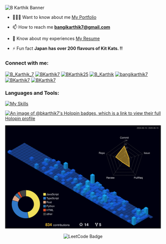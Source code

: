 ![B Karthik Banner](https://github.com/user-attachments/assets/c6dbbbb2-9cea-44cc-94ab-3b97ce30652b)

- 👨🏻‍💻 Want to know about me [My Portfolio](https://bkarthik7.github.io/Portfolio/)

- 📫 How to reach me **bangikarthik7@gmail.com**

- 📄 Know about my experiences [My Resume](https://drive.google.com/file/d/1Pdd7v3oj0QphEjSj1SbsU3mSqktJD9yv/view?usp=sharing)

- ⚡ Fun fact **Japan has over 200 flavours of Kit Kats. !!**

<h3 align="left">Connect with me:</h3>
<p align="left">
<a href="https://x.com/B_Karthik_7" target="blank"><img align="center" src="https://raw.githubusercontent.com/rahuldkjain/github-profile-readme-generator/master/src/images/icons/Social/twitter.svg" alt="B_Karthik_7" height="30" width="40" /></a>
<a href="https://linkedin.com/in/BKarthik7" target="blank"><img align="center" src="https://raw.githubusercontent.com/rahuldkjain/github-profile-readme-generator/master/src/images/icons/Social/linked-in-alt.svg" alt="BKarthik7" height="30" width="40" /></a>
<a href="https://instagram.com/BKarthik25" target="blank"><img align="center" src="https://raw.githubusercontent.com/rahuldkjain/github-profile-readme-generator/master/src/images/icons/Social/instagram.svg" alt="BKarthik25" height="30" width="40" /></a>
<a href="https://codeforces.com/profile/B_Karthik" target="blank"><img align="center" src="https://raw.githubusercontent.com/rahuldkjain/github-profile-readme-generator/master/src/images/icons/Social/codeforces.svg" alt="B_Karthik" height="30" width="40" /></a>
<a href="https://www.codechef.com/users/bangikarthik7" target="blank"><img align="center" src="https://cdn.jsdelivr.net/npm/simple-icons@3.1.0/icons/codechef.svg" alt="bangikarthik7" height="30" width="40" /></a>
<a href="https://www.hackerrank.com/BKarthik7" target="blank"><img align="center" src="https://raw.githubusercontent.com/rahuldkjain/github-profile-readme-generator/master/src/images/icons/Social/hackerrank.svg" alt="BKarthik7" height="30" width="40" /></a>
<a href="https://www.leetcode.com/BKarthik7" target="blank"><img align="center" src="https://raw.githubusercontent.com/rahuldkjain/github-profile-readme-generator/master/src/images/icons/Social/leet-code.svg" alt="BKarthik7" height="30" width="40" /></a>
</p>


<h3 align="left">Languages and Tools:</h3>

[![My Skills](https://skillicons.dev/icons?i=c,cpp,rust,java,py,html,css,js,react,angular,ai,xd,bootstrap,postgres,tailwind,bash,express,supabase,nodejs,npm,postman,vscode,git,github,figma,debian,obsidian,vercel,vite&perline=20)](https://skillicons.dev)

[![An image of @bkarthik7's Holopin badges, which is a link to view their full Holopin profile](https://holopin.me/bkarthik7)](https://holopin.io/@bkarthik7)

![](./profile-3d-contrib/profile-night-view.svg)

<div align="center">
  <img src="https://leetcode-badge-showcase.vercel.app/api?username=BKarthik7&animated=true" alt="LeetCode Badge" style="width: 50%,height: 50%"/>
</div>
